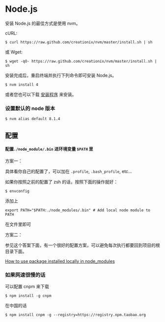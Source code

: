 # Node.js

安装 Node.js 的最佳方式是使用 nvm。

cURL:

```
$ curl https://raw.github.com/creationix/nvm/master/install.sh | sh
```

或 Wget:

```
$ wget -qO- https://raw.github.com/creationix/nvm/master/install.sh | sh
```

安装完成后，重启终端并执行下列命令即可安装 Node.js。

```
$ nvm install 4
```

或者您也可以下载 [安装程序](https://nodejs.org/en/) 来安装。

### 设置默认的 node 版本

```bash
$ nvm alias default 8.1.4
```

## 配置

#### 配置`./node_module/.bin` 进环境变量 `$PATH` 里

方案一：

具体看你自己的配置了，可以加在 `.profile`, `.bash_profile`, etc...

如果你按照之前的配置了 zsh 的话，按照下面的操作就好：

```
$ envconfig
```

添加上

```
export PATH="$PATH:./node_modules/.bin" # Add local node module to PATH
```

在文件里即可

方案二：

参见这个答案下面，有一个很好的配置方案，可以避免每次执行都要回到项目的根目录下面。

[How to use package installed locally in node\_modules](http://stackoverflow.com/questions/9679932/how-to-use-package-installed-locally-in-node-modules)

### 如果网速很慢的话

可以配置 cnpm 来下载

```
$ npm install -g cnpm
```

在中国的话

```
$ npm install cnpm -g --registry=https://registry.npm.taobao.org
```



